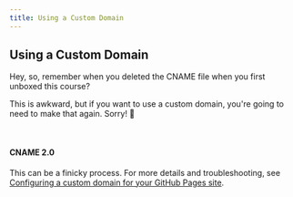 ```yaml
---
title: Using a Custom Domain
---
```


## Using a Custom Domain

Hey, so, remember when you deleted the CNAME file when you first unboxed this course? 

This is awkward, but if you want to use a custom domain, you're going to need to make that again. Sorry! 😬

<br>

#### CNAME 2.0

This can be a finicky process. For more details and troubleshooting, see [Configuring a custom domain for your GitHub Pages site](https://docs.github.com/en/github/working-with-github-pages/configuring-a-custom-domain-for-your-github-pages-site).
